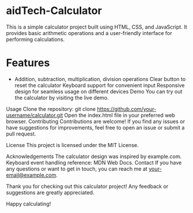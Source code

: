 # aidTech-Calculator
This is a simple calculator project built using HTML, CSS, and JavaScript. It provides basic arithmetic operations and a user-friendly interface for performing calculations.

# Features
* Addition,
subtraction,
multiplication,
division operations
Clear button to reset the calculator
Keyboard support for convenient input
Responsive design for seamless usage on different devices
Demo
You can try out the calculator by visiting the live demo.

Usage
Clone the repository: git clone https://github.com/your-username/calculator.git
Open the index.html file in your preferred web browser.
Contributing
Contributions are welcome! If you find any issues or have suggestions for improvements, feel free to open an issue or submit a pull request.

License
This project is licensed under the MIT License.

Acknowledgements
The calculator design was inspired by example.com.
Keyboard event handling reference: MDN Web Docs.
Contact
If you have any questions or want to get in touch, you can reach me at your-email@example.com.

Thank you for checking out this calculator project! Any feedback or suggestions are greatly appreciated.

Happy calculating!






